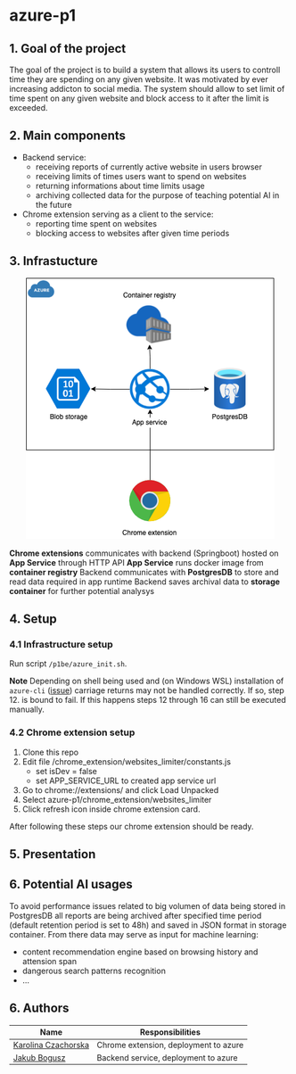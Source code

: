 # azure-p1

## 1. Goal of the project

The goal of the project is to build a system that allows its users to controll time they are spending on any given website.
It was motivated by ever increasing addicton to social media.
The system should allow to set limit of time spent on any given website and block access to it after the limit is exceeded.

## 2. Main components

- Backend service:
  - receiving reports of currently active website in users browser
  - receiving limits of times users want to spend on websites
  - returning informations about time limits usage
  - archiving collected data for the purpose of teaching potential AI in the future
- Chrome extension serving as a client to the service:
  - reporting time spent on websites
  - blocking access to websites after given time periods

## 3. Infrastucture

<p align="center">
  <img src="https://github.com/boguszj/azure-p1/blob/main/assets/infra.drawio.png" alt="Infrastructure diagram"/>
</p>

**Chrome extensions** communicates with backend (Springboot) hosted on **App Service** through HTTP API
**App Service** runs docker image from **container registry**
Backend communicates with **PostgresDB** to store and read data required in app runtime
Backend saves archival data to **storage container** for further potential analysys

## 4. Setup

### 4.1 Infrastructure setup

Run script ``/p1be/azure_init.sh``.

**Note** Depending on shell being used and (on Windows WSL) installation of ``azure-cli`` ([issue](https://github.com/Azure/azure-cli/issues/15745))
carriage returns may not be handled correctly. If so, step 12. is bound to fail. If this happens steps 12 through 16 can still be executed manually.

### 4.2 Chrome extension setup
1. Clone this repo
2. Edit file /chrome_extension/websites_limiter/constants.js
   - set isDev = false
   - set APP_SERVICE_URL to created app service url 
3. Go to chrome://extensions/ and click Load Unpacked
4. Select azure-p1/chrome_extension/websites_limiter
5. Click refresh icon inside chrome extension card.

After following these steps our chrome extension should be ready.

## 5. Presentation

<Youtube video to be embedded>

## 6. Potential AI usages

To avoid performance issues related to big volumen of data being stored in PostgresDB all reports are being archived after specified time period
(default retention period is set to 48h) and saved in JSON format in storage container. From there data may serve as input for machine learning:

- content recommendation engine based on browsing history and attension span
- dangerous search patterns recognition
- ...
  
## 6. Authors
  
| Name                                                  | Responsibilities                      |
|-------------------------------------------------------|---------------------------------------|
| [Karolina Czachorska](https://github.com/karolina-cz) | Chrome extension, deployment to azure |
| [Jakub Bogusz](https://github.com/boguszj)            | Backend service, deployment to azure  |
